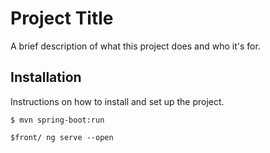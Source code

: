 # Project Title

A brief description of what this project does and who it's for.

## Installation

Instructions on how to install and set up the project.

```
$ mvn spring-boot:run

$front/ ng serve --open

```
